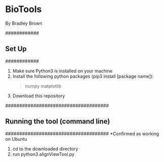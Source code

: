 # BioTools
By Bradley Brown

############
## Set Up ##
############

1) Make sure Python3 is installed on your machine
2) Install the following python packages (pip3 install [package name]):
	> numpy
	> matplotlib
3) Download this repository

#####################################
## Running the tool (command line) ##
#####################################
*Confirmed as working on Ubuntu

1) cd to the downloaded directory
2) run python3 alignViewTool.py
